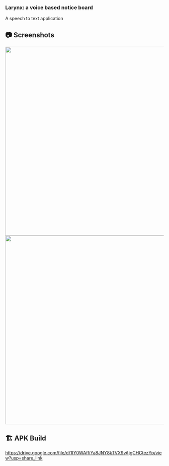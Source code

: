 ### Larynx: a voice based notice board
A speech to text application

## 📷 Screenshots
<div>
  <img src="https://user-images.githubusercontent.com/72336990/203987714-f41f2718-a84e-45c2-9cf4-30e0f281a39d.jpg" height="600px">
  <img src="https://user-images.githubusercontent.com/72336990/203988032-98f4ae81-c9d9-49f5-a65f-f3b57987b35d.jpg" height="600px" margin-left="10px">
</div>

## 🏗️ APK Build
https://drive.google.com/file/d/1IY0WAffiYa8JNY8kTVX9vAjgCHCtezYp/view?usp=share_link


